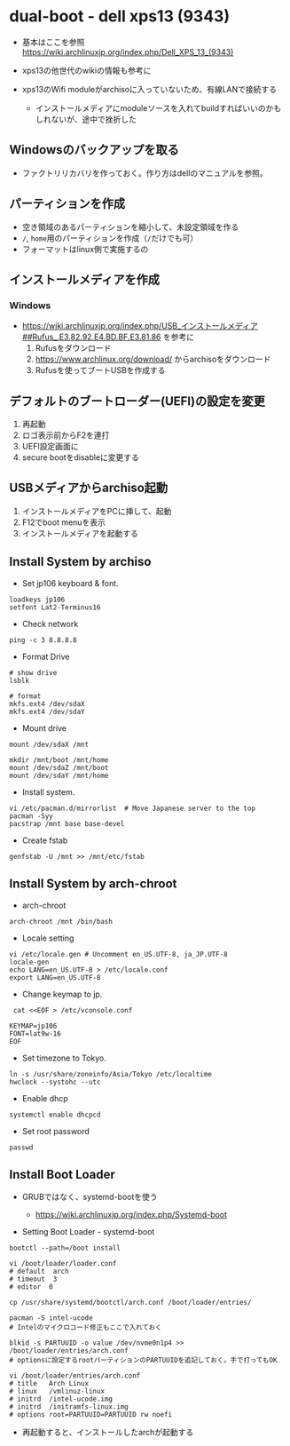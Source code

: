 # dual-boot - dell xps13 (9343)

  - 基本はここを参照 https://wiki.archlinuxjp.org/index.php/Dell_XPS_13_(9343)
  - xps13の他世代のwikiの情報も参考に
  
  - xps13のWifi moduleがarchisoに入っていないため、有線LANで接続する
    - インストールメディアにmoduleソースを入れてbuildすればいいのかもしれないが、途中で挫折した
  

## Windowsのバックアップを取る

  - ファクトリリカバリを作っておく。作り方はdellのマニュアルを参照。

## パーティションを作成

  - 空き領域のあるパーティションを縮小して、未設定領域を作る
  - `/`, `home`用のパーティションを作成（`/`だけでも可）
  - フォーマットはlinux側で実施するの

## インストールメディアを作成

### Windows

  - https://wiki.archlinuxjp.org/index.php/USB_インストールメディア##Rufus_.E3.82.92.E4.BD.BF.E3.81.86 を参考に
    1. Rufusをダウンロード
    1. https://www.archlinux.org/download/ からarchisoをダウンロード
    1. Rufusを使ってブートUSBを作成する

## デフォルトのブートローダー(UEFI)の設定を変更

  1. 再起動
  1. ロゴ表示前からF2を連打
  1. UEFI設定画面に
  1. secure bootをdisableに変更する

## USBメディアからarchiso起動

  1. インストールメディアをPCに挿して、起動
  1. F12でboot menuを表示
  1. インストールメディアを起動する

## Install System by archiso

  - Set jp106 keyboard & font.  
  ```
  loadkeys jp106
  setfont Lat2-Terminus16
  ```
  
  - Check network
  ```
  ping -c 3 8.8.8.8
  ```
  
  - Format Drive
  ```
  # show drive
  lsblk
  
  # format
  mkfs.ext4 /dev/sdaX
  mkfs.ext4 /dev/sdaY
  ```
  
  - Mount drive
  ```
  mount /dev/sdaX /mnt
  
  mkdir /mnt/boot /mnt/home
  mount /dev/sdaZ /mnt/boot
  mount /dev/sdaY /mnt/home
  ```
  
  - Install system.
  ```
  vi /etc/pacman.d/mirrorlist  # Move Japanese server to the top
  pacman -Syy
  pacstrap /mnt base base-devel
  ```
  
  - Create fstab
  ```
  genfstab -U /mnt >> /mnt/etc/fstab
  ```

## Install System by arch-chroot

  - arch-chroot
  ```
  arch-chroot /mnt /bin/bash
  ```
  
  - Locale setting
  ```
  vi /etc/locale.gen # Uncomment en_US.UTF-8, ja_JP.UTF-8
  locale-gen
  echo LANG=en_US.UTF-8 > /etc/locale.conf
  export LANG=en_US.UTF-8
  ```
  
  - Change keymap to jp.
  ```
   cat <<EOF > /etc/vconsole.conf

  KEYMAP=jp106
  FONT=lat9w-16
  EOF
  ```

  - Set timezone to Tokyo.
  ```
  ln -s /usr/share/zoneinfo/Asia/Tokyo /etc/localtime
  hwclock --systohc --utc
  ```
  
  - Enable dhcp
  ```
  systemctl enable dhcpcd
  ```
  
  - Set root password
  ```
  passwd
  ```

## Install Boot Loader

  - GRUBではなく、systemd-bootを使う
    - https://wiki.archlinuxjp.org/index.php/Systemd-boot
  
  - Setting Boot Loader - systemd-boot 
  ```
  bootctl --path=/boot install

  vi /boot/loader/loader.conf
  # default  arch
  # timeout  3
  # editor  0

  cp /usr/share/systemd/bootctl/arch.conf /boot/loader/entries/

  pacman -S intel-ucode
  # Intelのマイクロコード修正もここで入れておく

  blkid -s PARTUUID -o value /dev/nvme0n1p4 >> /boot/loader/entries/arch.conf
  # optionsに設定するrootパーティションのPARTUUIDを追記しておく。手で打ってもOK

  vi /boot/loader/entries/arch.conf
  # title   Arch Linux
  # linux   /vmlinuz-linux
  # initrd  /intel-ucode.img
  # initrd  /initramfs-linux.img
  # options root=PARTUUID=PARTUUID rw noefi
  ```
  
  - 再起動すると、インストールしたarchが起動する
